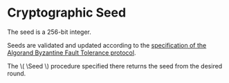 $$
\newcommand \Seed {\mathrm{Seed}}
$$

# Cryptographic Seed

The seed is a 256-bit integer.

Seeds are validated and updated according to the [specification of the Algorand
Byzantine Fault Tolerance protocol](../abft/abft-overview.md).

The \\( \Seed \\) procedure specified there returns the seed from the desired round.
